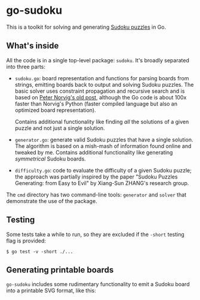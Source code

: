 # go-sudoku

This is a toolkit for solving and generating [Sudoku
puzzles](https://en.wikipedia.org/wiki/Sudoku) in Go.

## What's inside

All the code is in a single top-level package: `sudoku`. It's broadly separated
into three parts:

* `sudoku.go`: board representation and functions for parsing boards from
  strings, emitting boards back to output and solving Sudoku puzzles. The
  basic solver uses constraint propagation and recursive search and is based on
  [Peter Norvig's old post](https://norvig.com/sudoku.html), although the Go
  code is about 100x faster than Norvig's Python (faster compiled language but
  also an optimized board representation).

  Contains additional functionality like finding _all_ the solutions of a given
  puzzle and not just a single solution.

* `generator.go`: generate valid Sudoku puzzles that have a single solution.
  The algorithm is based on a mish-mash of information found online and tweaked
  by me. Contains additional functionality like generating _symmetrical_
  Sudoku boards.

* `difficulty.go`: code to evaluate the difficulty of a given Sudoku puzzle;
  the approach was partially inspired by the paper "Sudoku Puzzles Generating:
  from Easy to Evil" by Xiang-Sun ZHANG's research group.

The `cmd` directory has two command-line tools: `generator` and `solver` that
demonstrate the use of the package.

## Testing

Some tests take a while to run, so they are excluded if the `-short` testing
flag is provided:

    $ go test -v -short ./...

## Generating printable boards

`go-sudoku` includes some rudimentary functionality to emit a Sudoku board into
a printable SVG format, like this:

